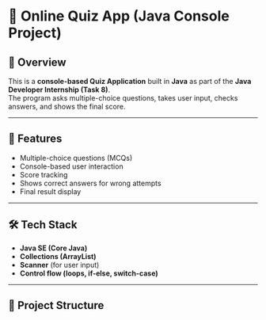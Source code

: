 # 📝 Online Quiz App (Java Console Project)

## 📌 Overview
This is a **console-based Quiz Application** built in **Java** as part of the **Java Developer Internship (Task 8)**.  
The program asks multiple-choice questions, takes user input, checks answers, and shows the final score.

---

## 🚀 Features
- Multiple-choice questions (MCQs)  
- Console-based user interaction  
- Score tracking  
- Shows correct answers for wrong attempts  
- Final result display  

---

## 🛠️ Tech Stack
- **Java SE (Core Java)**  
- **Collections (ArrayList)**  
- **Scanner** (for user input)  
- **Control flow (loops, if-else, switch-case)**  

---

## 📂 Project Structure
